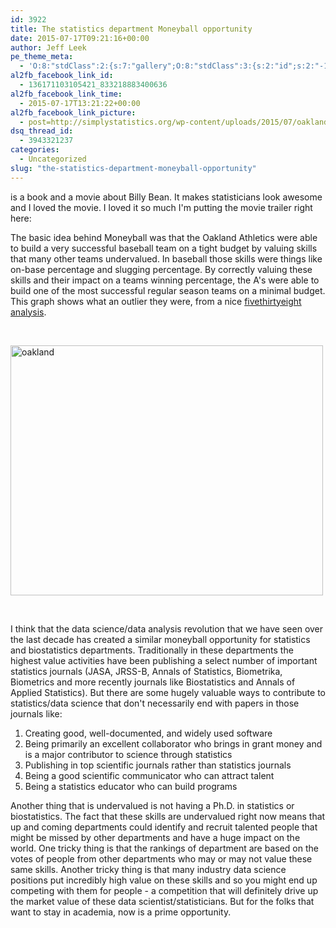```yaml
---
id: 3922
title: The statistics department Moneyball opportunity
date: 2015-07-17T09:21:16+00:00
author: Jeff Leek
pe_theme_meta:
  - 'O:8:"stdClass":2:{s:7:"gallery";O:8:"stdClass":3:{s:2:"id";s:2:"-1";s:5:"width";s:0:"";s:6:"height";s:0:"";}s:5:"video";O:8:"stdClass":1:{s:2:"id";s:2:"-1";}}'
al2fb_facebook_link_id:
  - 136171103105421_833218883400636
al2fb_facebook_link_time:
  - 2015-07-17T13:21:22+00:00
al2fb_facebook_link_picture:
  - post=http://simplystatistics.org/wp-content/uploads/2015/07/oakland-1024x818.png
dsq_thread_id:
  - 3943321237
categories:
  - Uncategorized
slug: "the-statistics-department-moneyball-opportunity"
---
```

[](https://en.wikipedia.org/wiki/Moneyball) is a book and a movie about Billy Bean. It makes statisticians look awesome and I loved the movie. I loved it so much I'm putting the movie trailer right here:



The basic idea behind Moneyball was that the Oakland Athletics were able to build a very successful baseball team on a tight budget by valuing skills that many other teams undervalued. In baseball those skills were things like on-base percentage and slugging percentage. By correctly valuing these skills and their impact on a teams winning percentage, the A's were able to build one of the most successful regular season teams on a minimal budget. This graph shows what an outlier they were, from a nice [fivethirtyeight analysis](http://fivethirtyeight.com/features/billion-dollar-billy-beane/).

&nbsp;

[<img class="aligncenter wp-image-4146" src="http://simplystatistics.org/wp-content/uploads/2015/07/oakland-1024x818.png" alt="oakland" width="500" height="400" srcset="http://simplystatistics.org/wp-content/uploads/2015/07/oakland-1024x818.png 1024w, http://simplystatistics.org/wp-content/uploads/2015/07/oakland-250x200.png 250w, http://simplystatistics.org/wp-content/uploads/2015/07/oakland.png 1150w" sizes="(max-width: 500px) 100vw, 500px" />](http://simplystatistics.org/wp-content/uploads/2015/07/oakland.png)

&nbsp;

I think that the data science/data analysis revolution that we have seen over the last decade has created a similar moneyball opportunity for statistics and biostatistics departments. Traditionally in these departments the highest value activities have been publishing a select number of important statistics journals (JASA, JRSS-B, Annals of Statistics, Biometrika, Biometrics and more recently journals like Biostatistics and Annals of Applied Statistics). But there are some hugely valuable ways to contribute to statistics/data science that don't necessarily end with papers in those journals like:

  1. Creating good, well-documented, and widely used software
  2. Being primarily an excellent collaborator who brings in grant money and is a major contributor to science through statistics
  3. Publishing in top scientific journals rather than statistics journals
  4. Being a good scientific communicator who can attract talent
  5. Being a statistics educator who can build programs

Another thing that is undervalued is not having a Ph.D. in statistics or biostatistics. The fact that these skills are undervalued right now means that up and coming departments could identify and recruit talented people that might be missed by other departments and have a huge impact on the world. One tricky thing is that the rankings of department are based on the votes of people from other departments who may or may not value these same skills. Another tricky thing is that many industry data science positions put incredibly high value on these skills and so you might end up competing with them for people - a competition that will definitely drive up the market value of these data scientist/statisticians. But for the folks that want to stay in academia, now is a prime opportunity.

